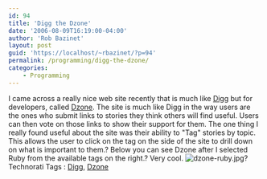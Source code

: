 ```yaml
---
id: 94
title: 'Digg the Dzone'
date: '2006-08-09T16:19:00-04:00'
author: 'Rob Bazinet'
layout: post
guid: 'https://localhost/~rbazinet/?p=94'
permalink: /programming/digg-the-dzone/
categories:
    - Programming
---
```


I came across a really nice web site recently that is much like [Digg](https://www.digg.com) but for developers, called [Dzone](https://www.dzone.com/). The site is much like Digg in the way users are the ones who submit links to stories they think others will find useful. Users can then vote on those links to show their support for them. The one thing I really found useful about the site was their ability to "Tag" stories by topic. This allows the user to click on the tag on the side of the site to drill down on what is important to them.? Below you can see Dzone after I selected Ruby from the available tags on the right.? Very cool. ![dzone-ruby.jpg](https://rbazinet.files.wordpress.com/2006/08/dzone-ruby.jpg)? Technorati Tags : [Digg](https://technorati.com/tag/Digg), [Dzone](https://technorati.com/tag/Dzone)